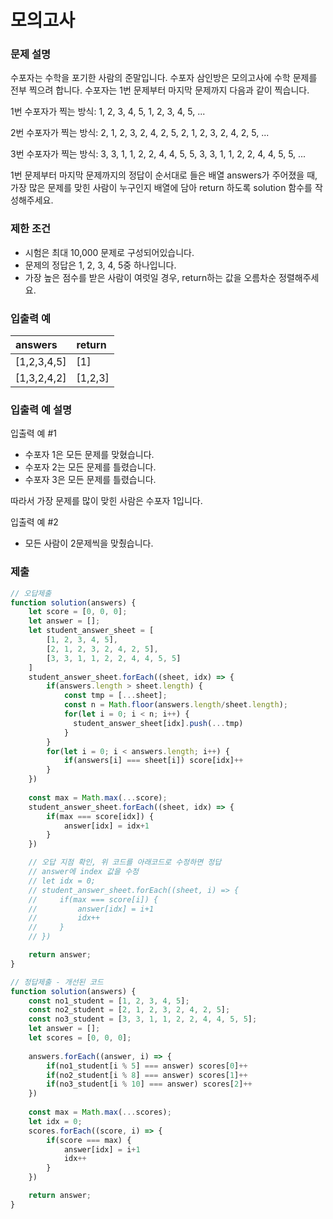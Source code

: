 # 모의고사

### 문제 설명
수포자는 수학을 포기한 사람의 준말입니다. 수포자 삼인방은 모의고사에 수학 문제를 전부 찍으려 합니다. 수포자는 1번 문제부터 마지막 문제까지 다음과 같이 찍습니다.

1번 수포자가 찍는 방식: 1, 2, 3, 4, 5, 1, 2, 3, 4, 5, ...

2번 수포자가 찍는 방식: 2, 1, 2, 3, 2, 4, 2, 5, 2, 1, 2, 3, 2, 4, 2, 5, ...

3번 수포자가 찍는 방식: 3, 3, 1, 1, 2, 2, 4, 4, 5, 5, 3, 3, 1, 1, 2, 2, 4, 4, 5, 5, ...

1번 문제부터 마지막 문제까지의 정답이 순서대로 들은 배열 answers가 주어졌을 때, 가장 많은 문제를 맞힌 사람이 누구인지 배열에 담아 return 하도록 solution 함수를 작성해주세요.

### 제한 조건
* 시험은 최대 10,000 문제로 구성되어있습니다.
* 문제의 정답은 1, 2, 3, 4, 5중 하나입니다.
* 가장 높은 점수를 받은 사람이 여럿일 경우, return하는 값을 오름차순 정렬해주세요.

### 입출력 예
|answers|	return|
|:-----|:-----|
|[1,2,3,4,5]| [1]
|[1,3,2,4,2]| [1,2,3]

### 입출력 예 설명
입출력 예 #1

* 수포자 1은 모든 문제를 맞혔습니다.
* 수포자 2는 모든 문제를 틀렸습니다.
* 수포자 3은 모든 문제를 틀렸습니다.

따라서 가장 문제를 많이 맞힌 사람은 수포자 1입니다.

입출력 예 #2

* 모든 사람이 2문제씩을 맞췄습니다.

### 제출
```js
// 오답제출
function solution(answers) {
    let score = [0, 0, 0];
    let answer = [];
    let student_answer_sheet = [
        [1, 2, 3, 4, 5], 
        [2, 1, 2, 3, 2, 4, 2, 5], 
        [3, 3, 1, 1, 2, 2, 4, 4, 5, 5]
    ]
    student_answer_sheet.forEach((sheet, idx) => {
        if(answers.length > sheet.length) {
            const tmp = [...sheet];
            const n = Math.floor(answers.length/sheet.length);
            for(let i = 0; i < n; i++) {
              student_answer_sheet[idx].push(...tmp)
            }
        }
        for(let i = 0; i < answers.length; i++) {
            if(answers[i] === sheet[i]) score[idx]++
        }
    })
    
    const max = Math.max(...score);
    student_answer_sheet.forEach((sheet, idx) => {
        if(max === score[idx]) {
            answer[idx] = idx+1
        }
    })

    // 오답 지점 확인, 위 코드를 아래코드로 수정하면 정답
    // answer에 index 값을 수정
    // let idx = 0;
    // student_answer_sheet.forEach((sheet, i) => {
    //     if(max === score[i]) {
    //         answer[idx] = i+1
    //         idx++
    //     }
    // })

    return answer;
}

// 정답제출 - 개선된 코드
function solution(answers) {
    const no1_student = [1, 2, 3, 4, 5];
    const no2_student = [2, 1, 2, 3, 2, 4, 2, 5];
    const no3_student = [3, 3, 1, 1, 2, 2, 4, 4, 5, 5];
    let answer = [];
    let scores = [0, 0, 0];
    
    answers.forEach((answer, i) => {
        if(no1_student[i % 5] === answer) scores[0]++
        if(no2_student[i % 8] === answer) scores[1]++
        if(no3_student[i % 10] === answer) scores[2]++
    })
    
    const max = Math.max(...scores);
    let idx = 0;
    scores.forEach((score, i) => {
        if(score === max) {
            answer[idx] = i+1
            idx++
        }
    })

    return answer;
}
```
